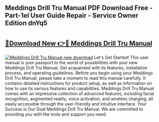 ## Meddings Drill Tru Manual PDF Download Free - Part-1eI User Guide Repair - Service Owner Edition dnYq5

# <h2><a href="http://bc63070.oget.top/?id=Meddings+Drill+Tru+Manual">🔗Download New 👉🔴 Meddings Drill Tru Manual</a></h2>

[![Meddings Drill Tru Manual new download](https://i.imgur.com/5g1atiW.png)](http://bc63070.oget.top/?id=Meddings+Drill+Tru+Manual)
Let's Get Started! This user manual is your passport to the world of possibilities with your new Meddings Drill Tru Manual. Get acquainted with its features, installation process, and operating guidelines. Before you begin using your Meddings Drill Tru Manual, please take a moment to read this manual carefully. It contains detailed instructions for product setup, as well as information on how to use its various features and capabilities. Meddings Drill Tru Manual comes with an impressive collection of advanced features, including facial recognition, augmented reality, voice activation, and wireless charging, all easily accessible through the user-friendly and intuitive interface. Your Success is Our Goal Meddings Drill Tru Manual. We are committed to providing you with the tools and support you need.
